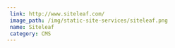 ```yaml
---
 link: http://www.siteleaf.com/
 image_path: /img/static-site-services/siteleaf.png
 name: Siteleaf
 category: CMS
---
```


